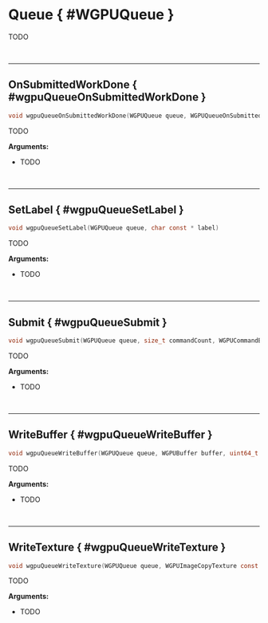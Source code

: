

# Queue { #WGPUQueue }


TODO




<br/><!-- poor man's styling, just for the demo before we use a non default theme -->
***

## OnSubmittedWorkDone { #wgpuQueueOnSubmittedWorkDone }

```C
void wgpuQueueOnSubmittedWorkDone(WGPUQueue queue, WGPUQueueOnSubmittedWorkDoneCallback callback, WGPU_NULLABLE void * userdata)
```


TODO


**Arguments:**

 - TODO




<br/><!-- poor man's styling, just for the demo before we use a non default theme -->
***

## SetLabel { #wgpuQueueSetLabel }

```C
void wgpuQueueSetLabel(WGPUQueue queue, char const * label)
```


TODO


**Arguments:**

 - TODO




<br/><!-- poor man's styling, just for the demo before we use a non default theme -->
***

## Submit { #wgpuQueueSubmit }

```C
void wgpuQueueSubmit(WGPUQueue queue, size_t commandCount, WGPUCommandBuffer const * commands)
```


TODO


**Arguments:**

 - TODO




<br/><!-- poor man's styling, just for the demo before we use a non default theme -->
***

## WriteBuffer { #wgpuQueueWriteBuffer }

```C
void wgpuQueueWriteBuffer(WGPUQueue queue, WGPUBuffer buffer, uint64_t bufferOffset, void const * data, size_t size)
```


TODO


**Arguments:**

 - TODO




<br/><!-- poor man's styling, just for the demo before we use a non default theme -->
***

## WriteTexture { #wgpuQueueWriteTexture }

```C
void wgpuQueueWriteTexture(WGPUQueue queue, WGPUImageCopyTexture const * destination, void const * data, size_t dataSize, WGPUTextureDataLayout const * dataLayout, WGPUExtent3D const * writeSize)
```


TODO


**Arguments:**

 - TODO



